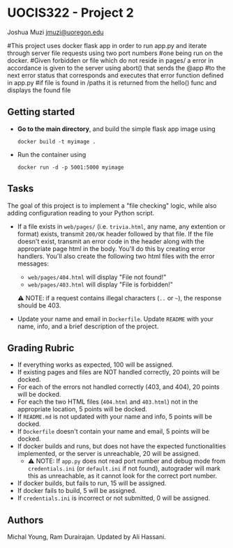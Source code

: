 # UOCIS322 - Project 2 #

Joshua Muzi
jmuzi@uoregon.edu


#This project uses docker flask app in order to run app.py and iterate through server file requests using two port numbers 
#one being run on the docker.
#Given forbidden or file which do not reside in pages/ a error in accordance is given to the server using abort() that sends the @app
#to the next error status that corresponds and executes that error function defined in app.py
#if file is found in /paths it is returned from the hello() func and displays the found file





## Getting started

* **Go to the main directory**, and build the simple flask app image using

  ```
  docker build -t myimage .
  ```

* Run the container using

  ```
  docker run -d -p 5001:5000 myimage
  ```


## Tasks

The goal of this project is to implement a "file checking" logic, while also adding configuration reading to your Python script.

* If a file exists in `web/pages/` (i.e. `trivia.html`, any name, any extention or format) exists, transmit `200/OK` header followed by that file. If the file doesn't exist, transmit an error code in the header along with the appropriate page html in the body. You'll do this by creating error handlers. You'll also create the following two html files with the error messages:
    * `web/pages/404.html` will display "File not found!"
    * `web/pages/403.html` will display "File is forbidden!"

    ⚠️ NOTE: if a request contains illegal characters (`..` or `~`), the response should be 403.

* Update your name and email in `Dockerfile`. Update `README` with your name, info, and a brief description of the project.


## Grading Rubric

* If everything works as expected, 100 will be assigned.
* If existing pages and files are NOT handled correctly, 20 points will be docked.
* For each of the errors not handled correctly (403, and 404), 20 points will be docked.
* For each the two HTML files (`404.html` and `403.html`) not in the appropriate location, 5 points will be docked.
* If `README.md` is not updated with your name and info, 5 points will be docked.
* If `Dockerfile` doesn't contain your name and email, 5 points will be docked.
* If docker builds and runs, but does not have the expected functionalities implemented, or the server is unreachable, 20 will be assigned.
	* ⚠️ NOTE: If `app.py` does not read port number and debug mode from `credentials.ini` (or `default.ini` if not found), autograder will mark this as unreachable, as it cannot look for the correct port number.
* If docker builds, but fails to run, 15 will be assigned.
* If docker fails to build, 5 will be assigned.
* If `credentials.ini` is incorrect or not submitted, 0 will be assigned.

## Authors

Michal Young, Ram Durairajan. Updated by Ali Hassani.
